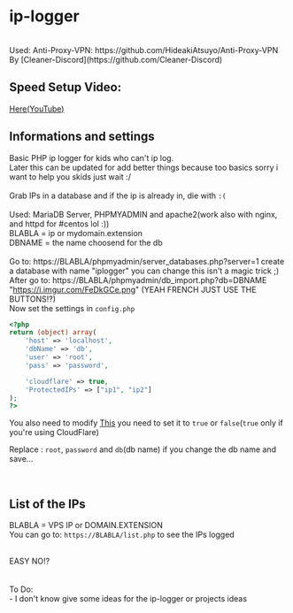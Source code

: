 # ip-logger

<br>
Used: Anti-Proxy-VPN: https://github.com/HideakiAtsuyo/Anti-Proxy-VPN By [Cleaner-Discord](https://github.com/Cleaner-Discord)
<br>

## Speed Setup Video:

[Here(YouTube)](https://www.youtube.com/watch?v=6OOnHM3LQ_c)

## Informations and settings


Basic PHP ip logger for kids who can't ip log.<br>Later this can be updated for add better things because too basics sorry i want to help you skids just wait :/<br><br>Grab IPs in a database and if the ip is already in, die with `:(`<br><br>Used: MariaDB Server, PHPMYADMIN and apache2(work also with nginx, and httpd for #centos lol :))<br>BLABLA = ip or mydomain.extension<br>DBNAME = the name choosend for the db<br><br>Go to: https://BLABLA/phpmyadmin/server_databases.php?server=1 create a database with name "iplogger" you can change this isn't a magic trick ;)<br>After go to: https://BLABLA/phpmyadmin/db_import.php?db=DBNAME "https://i.imgur.com/FeDkGCe.png" (YEAH FRENCH JUST USE THE BUTTONS!?)<br>Now set the settings in `config.php`<br>
```php
<?php
return (object) array(
    'host' => 'localhost',
    'dbName' => 'db',
    'user' => 'root',
    'pass' => 'password',

    'cloudflare' => true,
    'ProtectedIPs' => ["ip1", "ip2"]
);
?>
```

You also need to modify [This](https://github.com/HideakiAtsuyo/ip-logger/blob/75d508f252dcece0451cdfba28cbcf7c4ab9335a/config.php#L8) you need to set it to `true` or `false`(`true` only if you're using CloudFlare)


Replace : `root`, `password` and `db`(db name) if you change the db name and save...<br>

<br>

## List of the IPs

BLABLA = VPS IP or DOMAIN.EXTENSION<br>You can go to: `https://BLABLA/list.php` to see the IPs logged

<br>EASY NO!?<br><br><br>To Do:<br>- I don't know give some ideas for the ip-logger or projects ideas
